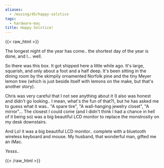 ```yaml
---
aliases:
  - /musing/45/happy-solstice
tags:
  - hardware-mac
title: Happy Solstice!
---
```

{{< raw_html >}}
<p>The longest night of the year has come.. the shortest day of the year is done, and I... well.</p>

<p>So there was this box. It got shipped here a little while ago. It's large, squarish, and only about a foot and a half deep. It's been sitting in the dining room by the skimpily ornamented Norfolk pine and the tiny Meyer lemon tree (which is just beside itself with lemons on the make, but that's another story).</p>

<p>Chris was very careful that I not see anything about it (I also was honest and didn't go looking.. I mean, what's the fun of that?), but he has asked me to guess what it was.. "A spare tire", "A wall-hanging jewelry closet", "A mirror"... The closest I could come (and I didn't think I had a chance in hell of it being so) was a big beautiful LCD monitor to replace the monstrosity on my desk downstairs.</p>

<p>And Lo! it was a big beautiful LCD monitor.. complete with a bluetooth wireless keyboard and mouse. My husband, that wonderful man, gifted me an iMac.</p>

<p><i>Yesss..</i></p>
{{< /raw_html >}}
